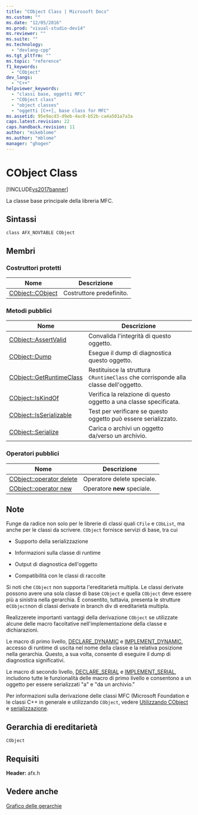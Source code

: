 ```yaml
---
title: "CObject Class | Microsoft Docs"
ms.custom: ""
ms.date: "12/05/2016"
ms.prod: "visual-studio-dev14"
ms.reviewer: ""
ms.suite: ""
ms.technology: 
  - "devlang-cpp"
ms.tgt_pltfrm: ""
ms.topic: "reference"
f1_keywords: 
  - "CObject"
dev_langs: 
  - "C++"
helpviewer_keywords: 
  - "classi base, oggetti MFC"
  - "CObject class"
  - "object classes"
  - "oggetti [C++], base class for MFC"
ms.assetid: 95e9acd3-d9eb-4ac0-b52b-ca4a501a7a3a
caps.latest.revision: 22
caps.handback.revision: 11
author: "mikeblome"
ms.author: "mblome"
manager: "ghogen"
---
```

# CObject Class
[!INCLUDE[vs2017banner](../../assembler/inline/includes/vs2017banner.md)]

La classe base principale della libreria MFC.  
  
## Sintassi  
  
```  
class AFX_NOVTABLE CObject  
```  
  
## Membri  
  
### Costruttori protetti  
  
|Nome|Descrizione|  
|----------|-----------------|  
|[CObject::CObject](../Topic/CObject::CObject.md)|Costruttore predefinito.|  
  
### Metodi pubblici  
  
|Nome|Descrizione|  
|----------|-----------------|  
|[CObject::AssertValid](../Topic/CObject::AssertValid.md)|Convalida l'integrità di questo oggetto.|  
|[CObject::Dump](../Topic/CObject::Dump.md)|Esegue il dump di diagnostica questo oggetto.|  
|[CObject::GetRuntimeClass](../Topic/CObject::GetRuntimeClass.md)|Restituisce la struttura `CRuntimeClass` che corrisponde alla classe dell'oggetto.|  
|[CObject::IsKindOf](../Topic/CObject::IsKindOf.md)|Verifica la relazione di questo oggetto a una classe specificata.|  
|[CObject::IsSerializable](../Topic/CObject::IsSerializable.md)|Test per verificare se questo oggetto può essere serializzato.|  
|[CObject::Serialize](../Topic/CObject::Serialize.md)|Carica o archivi un oggetto da\/verso un archivio.|  
  
### Operatori pubblici  
  
|Nome|Descrizione|  
|----------|-----------------|  
|[CObject::operator delete](../Topic/CObject::operator%20delete.md)|Operatore delete speciale.|  
|[CObject::operator new](../Topic/CObject::operator%20new.md)|Operatore **new** speciale.|  
  
## Note  
 Funge da radice non solo per le librerie di classi quali `CFile` e `CObList`, ma anche per le classi da scrivere.  `CObject` fornisce servizi di base, tra cui  
  
-   Supporto della serializzazione  
  
-   Informazioni sulla classe di runtime  
  
-   Output di diagnostica dell'oggetto  
  
-   Compatibilità con le classi di raccolte  
  
 Si noti che `CObject` non supporta l'ereditarietà multipla.  Le classi derivate possono avere una sola classe di base `CObject` e quella `CObject` deve essere più a sinistra nella gerarchia.  È consentito, tuttavia, presenta le strutture e`CObject`non di classi derivate in branch div di ereditarietà multipla.  
  
 Realizzerete importanti vantaggi della derivazione `CObject` se utilizzate alcune delle macro facoltative nell'implementazione della classe e dichiarazioni.  
  
 Le macro di primo livello, [DECLARE\_DYNAMIC](../Topic/DECLARE_DYNAMIC.md) e [IMPLEMENT\_DYNAMIC](../Topic/IMPLEMENT_DYNAMIC.md), accesso di runtime di uscita nel nome della classe e la relativa posizione nella gerarchia.  Questo, a sua volta, consente di eseguire il dump di diagnostica significativi.  
  
 Le macro di secondo livello, [DECLARE\_SERIAL](../Topic/DECLARE_SERIAL.md) e [IMPLEMENT\_SERIAL](../Topic/IMPLEMENT_SERIAL.md), includono tutte le funzionalità delle macro di primo livello e consentono a un oggetto per essere serializzati "a" e "da un archivio."  
  
 Per informazioni sulla derivazione delle classi MFC \(Microsoft Foundation e le classi C\+\+ in generale e utilizzando `CObject`, vedere [Utilizzando CObject](../../mfc/using-cobject.md) e [serializzazione](../../mfc/serialization-in-mfc.md).  
  
## Gerarchia di ereditarietà  
 `CObject`  
  
## Requisiti  
 **Header:** afx.h  
  
## Vedere anche  
 [Grafico delle gerarchie](../../mfc/hierarchy-chart.md)